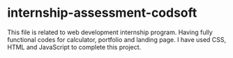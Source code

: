 # internship-assessment-codsoft
This file is related to web development internship program.
Having fully functional codes for calculator, portfolio and landing page.
I have used CSS, HTML and JavaScript to complete this project.
